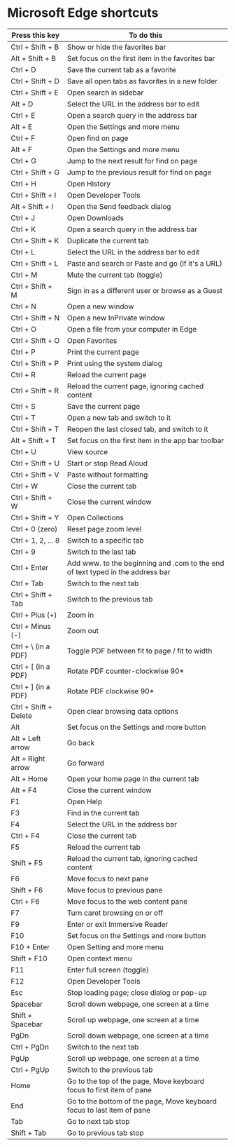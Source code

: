 # Microsoft Edge shortcuts
Press this key | To do this
-|-
Ctrl + Shift + B | Show or hide the favorites bar
Alt + Shift + B | Set focus on the first item in the favorites bar
Ctrl + D | Save the current tab as a favorite
Ctrl + Shift + D | Save all open tabs as favorites in a new folder
Ctrl + Shift + E | Open search in sidebar
Alt + D | Select the URL in the address bar to edit
Ctrl + E | Open a search query in the address bar
Alt + E | Open the Settings and more  menu
Ctrl + F | Open find on page
Alt + F | Open the Settings and more  menu
Ctrl + G | Jump to the next result for find on page
Ctrl + Shift + G | Jump to the previous result for find on page
Ctrl + H | Open History 
Ctrl + Shift + I | Open Developer Tools
Alt + Shift + I | Open the Send feedback dialog
Ctrl + J | Open Downloads 
Ctrl + K | Open a search query in the address bar
Ctrl + Shift + K | Duplicate the current tab
Ctrl + L | Select the URL in the address bar to edit
Ctrl + Shift + L | Paste and search or Paste and go (if it's a URL)
Ctrl + M | Mute the current tab (toggle)
Ctrl + Shift + M | Sign in as a different user or browse as a Guest
Ctrl + N | Open a new window
Ctrl + Shift + N | Open a new InPrivate window
Ctrl + O | Open a file from your computer in Edge
Ctrl + Shift + O | Open Favorites 
Ctrl + P | Print the current page
Ctrl + Shift + P | Print using the system dialog
Ctrl + R | Reload the current page
Ctrl + Shift + R | Reload the current page, ignoring cached content
Ctrl + S | Save the current page
Ctrl + T | Open a new tab and switch to it
Ctrl + Shift + T | Reopen the last closed tab, and switch to it
Alt + Shift + T | Set focus on the first item in the app bar toolbar
Ctrl + U | View source
Ctrl + Shift + U | Start or stop Read Aloud
Ctrl + Shift + V | Paste without formatting
Ctrl + W | Close the current tab
Ctrl + Shift + W | Close the current window
Ctrl + Shift + Y | Open Collections
Ctrl + 0 (zero) | Reset page zoom level
Ctrl + 1, 2, ... 8 | Switch to a specific tab
Ctrl + 9 | Switch to the last tab
Ctrl + Enter | Add www. to the beginning and .com to the end of text typed in the address bar
Ctrl + Tab | Switch to the next tab
Ctrl + Shift + Tab | Switch to the previous tab
Ctrl + Plus (+) | Zoom in
Ctrl + Minus (-) | Zoom out
Ctrl + \ (in a PDF) | Toggle PDF between fit to page / fit to width
Ctrl + [ (in a PDF) | Rotate PDF counter-clockwise 90*
Ctrl + ] (in a PDF) | Rotate PDF clockwise 90*
Ctrl + Shift + Delete | Open clear browsing data options
Alt | Set focus on the Settings and more  button
Alt + Left arrow | Go back
Alt + Right arrow | Go forward
Alt + Home | Open your home page in the current tab
Alt + F4 | Close the current window
F1 | Open Help
F3 | Find in the current tab
F4 | Select the URL in the address bar
Ctrl + F4 | Close the current tab
F5 | Reload the current tab
Shift + F5 | Reload the current tab, ignoring cached content
F6 | Move focus to next pane
Shift + F6 | Move focus to previous pane
Ctrl + F6 | Move focus to the web content pane
F7 | Turn caret browsing on or off
F9 | Enter or exit Immersive Reader
F10 | Set focus on the Settings and more  button
F10 + Enter | Open Setting and more  menu
Shift + F10 | Open context menu
F11 | Enter full screen (toggle)
F12 | Open Developer Tools
Esc | Stop loading page; close dialog or pop-up
Spacebar | Scroll down webpage, one screen at a time
Shift + Spacebar | Scroll up webpage, one screen at a time
PgDn | Scroll down webpage, one screen at a time
Ctrl + PgDn | Switch to the next tab
PgUp | Scroll up webpage, one screen at a time
Ctrl + PgUp | Switch to the previous tab
Home | Go to the top of the page, Move keyboard focus to first item of pane
End | Go to the bottom of the page, Move keyboard focus to last item of pane
Tab | Go to next tab stop
Shift + Tab|Go to previous tab stop
